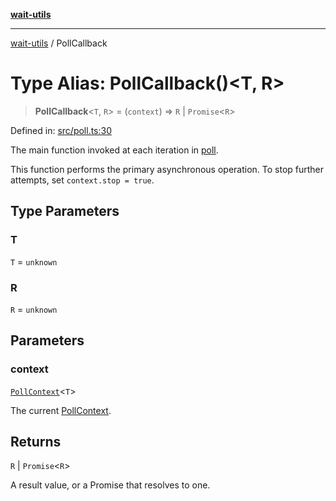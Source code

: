 [**wait-utils**](../README.md)

***

[wait-utils](../globals.md) / PollCallback

# Type Alias: PollCallback()\<T, R\>

> **PollCallback**\<`T`, `R`\> = (`context`) => `R` \| `Promise`\<`R`\>

Defined in: [src/poll.ts:30](https://github.com/havelessbemore/wait-utils/blob/15dbd61dba9c072aaada4b9cdc5ac16d88e7000e/src/poll.ts#L30)

The main function invoked at each iteration in [poll](../functions/poll.md).

This function performs the primary asynchronous operation.
To stop further attempts, set `context.stop = true`.

## Type Parameters

### T

`T` = `unknown`

### R

`R` = `unknown`

## Parameters

### context

[`PollContext`](../interfaces/PollContext.md)\<`T`\>

The current [PollContext](../interfaces/PollContext.md).

## Returns

`R` \| `Promise`\<`R`\>

A result value, or a Promise that resolves to one.
